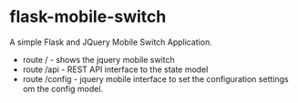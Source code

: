 flask-mobile-switch
===================

A simple Flask and JQuery Mobile Switch Application.

* route / - shows the jquery mobile switch
* route /api - REST API interface to the state model
* route /config - jquery mobile interface to set the configuration
  settings om the config model.
